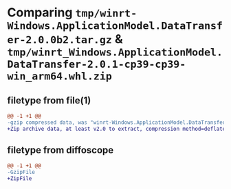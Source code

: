 # Comparing `tmp/winrt-Windows.ApplicationModel.DataTransfer-2.0.0b2.tar.gz` & `tmp/winrt_Windows.ApplicationModel.DataTransfer-2.0.1-cp39-cp39-win_arm64.whl.zip`

## filetype from file(1)

```diff
@@ -1 +1 @@
-gzip compressed data, was "winrt-Windows.ApplicationModel.DataTransfer-2.0.0b2.tar", last modified: Sat Dec  2 18:19:47 2023, max compression
+Zip archive data, at least v2.0 to extract, compression method=deflate
```

## filetype from diffoscope

```diff
@@ -1 +1 @@
-GzipFile
+ZipFile
```

